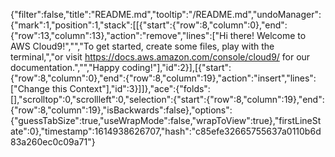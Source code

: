 {"filter":false,"title":"README.md","tooltip":"/README.md","undoManager":{"mark":1,"position":1,"stack":[[{"start":{"row":8,"column":0},"end":{"row":13,"column":13},"action":"remove","lines":["Hi there! Welcome to AWS Cloud9!","","To get started, create some files, play with the terminal,","or visit https://docs.aws.amazon.com/console/cloud9/ for our documentation.","","Happy coding!"],"id":2}],[{"start":{"row":8,"column":0},"end":{"row":8,"column":19},"action":"insert","lines":["Change this Context"],"id":3}]]},"ace":{"folds":[],"scrolltop":0,"scrollleft":0,"selection":{"start":{"row":8,"column":19},"end":{"row":8,"column":19},"isBackwards":false},"options":{"guessTabSize":true,"useWrapMode":false,"wrapToView":true},"firstLineState":0},"timestamp":1614938626707,"hash":"c85efe32665755637a0110b6d83a260ec0c09a71"}